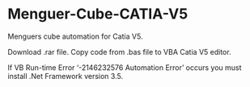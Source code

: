 # Menguer-Cube-CATIA-V5
Menguers cube automation for Catia V5.

Download .rar file.
Copy code from .bas file to VBA Catia V5 editor.

If  VB Run-time Error ‘-2146232576 Automation Error’ occurs you must install .Net Framework version 3.5.
